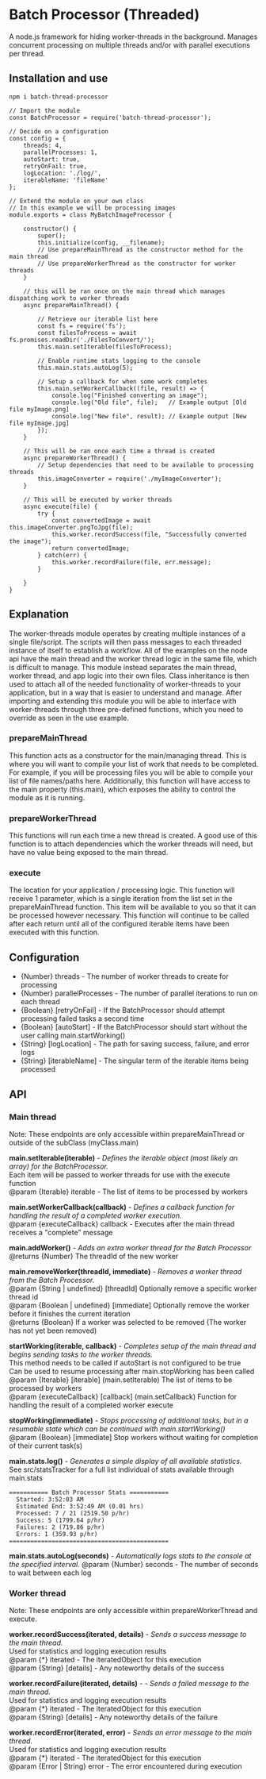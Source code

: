 
# Batch Processor (Threaded)
A node.js framework for hiding worker-threads in the background. Manages concurrent processing on multiple threads and/or with parallel executions per thread. 

  
## Installation and use
```
npm i batch-thread-processor
```
```
// Import the module
const BatchProcessor = require('batch-thread-processor');

// Decide on a configuration
const config = {
    threads: 4,
    parallelProcesses: 1,
    autoStart: true,
    retryOnFail: true,
    logLocation: './log/',
    iterableName: 'fileName'
};

// Extend the module on your own class
// In this example we will be processing images
module.exports = class MyBatchImageProcessor {

    constructor() {
        super();
        this.initialize(config, __filename);
        // Use prepareMainThread as the constructor method for the main thread
        // Use prepareWorkerThread as the constructor for worker threads
    }

    // this will be ran once on the main thread which manages dispatching work to worker threads
    async prepareMainThread() {

        // Retrieve our iterable list here
        const fs = require('fs');
        const filesToProcess = await fs.promises.readDir('./FilesToConvert/');
        this.main.setIterable(filesToProcess);

        // Enable runtime stats logging to the console
        this.main.stats.autoLog(5);

        // Setup a callback for when some work completes
        this.main.setWorkerCallback((file, result) => {
            console.log("Finished converting an image");
            console.log("Old file", file);   // Example output [Old file myImage.png]
            console.log("New file", result); // Example output [New file myImage.jpg]
        });
    }

    // This will be ran once each time a thread is created
    async prepareWorkerThread() {
        // Setup dependencies that need to be available to processing threads
        this.imageConverter = require('./myImageConverter');
    }

    // This will be executed by worker threads
    async execute(file) {
        try {
            const convertedImage = await this.imageConverter.pngToJpg(file);
            this.worker.recordSuccess(file, "Successfully converted the image");
            return convertedImage;
        } catch(err) {
            this.worker.recordFailure(file, err.message);
        }
        
    }
}
```

  
## Explanation
The worker-threads module operates by creating multiple instances of a single file/script. The scripts will then pass messages to each threaded instance of itself to establish a workflow. All of the examples on the node api have the main thread and the worker thread logic in the same file, which is difficult to manage. This module instead separates the main thread, worker thread, and app logic into their own files. Class inheritance is then used to attach all of the needed functionality of worker-threads to your application, but in a way that is easier to understand and manage. After importing and extending this module you will be able to interface with worker-threads through three pre-defined functions, which you need to override as seen in the use example. 

### **prepareMainThread**
This function acts as a constructor for the main/managing thread. This is where you will want to compile your list of work that needs to be completed. For example, if you will be processing files you will be able to compile your list of file names/paths here. Additionally, this function will have access to the main property (this.main), which exposes the ability to control the module as it is running. 

### **prepareWorkerThread**
This functions will run each time a new thread is created. A good use of this function is to attach dependencies which the worker threads will need, but have no value being exposed to the main thread.

### **execute**
The location for your application / processing logic. This function will receive 1 parameter, which is a single iteration from the list set in the prepareMainThread function. This item will be available to you so that it can be processed however necessary. This function will continue to be called after each return until all of the configured iterable items have been executed with this function.

  
## Configuration
 - {Number} threads - The number of worker threads to create for processing
 - {Number} parallelProcesses - The number of parallel iterations to run on each thread
 - {Boolean} [retryOnFail] - If the BatchProcessor should attempt processing failed tasks a second time
 - {Boolean} [autoStart] - If the BatchProcessor should start without the user calling main.startWorking()
 - {String} [logLocation] - The path for saving success, failure, and error logs
 - {String} [iterableName] - The singular term of the iterable items being processed

  
## API
### Main thread  
Note: These endpoints are only accessible within prepareMainThread or outside of the subClass (myClass.main)  

**main.setIterable(iterable)** *- Defines the iterable object (most likely an array) for the BatchProcessor.*  
 Each item will be passed to worker threads for use with the execute function  
 @param {Iterable} iterable - The list of items to be processed by workers  

**main.setWorkerCallback(callback)** *- Defines a callback function for handling the result of a completed worker execution.*  
 @param {executeCallback} callback - Executes after the main thread receives a "complete" message  

**main.addWorker()** *- Adds an extra worker thread for the Batch Processor*  
 @returns {Number} The threadId of the new worker  

**main.removeWorker(threadId, immediate)** *- Removes a worker thread from the Batch Processor.*  
 @param {String | undefined} [threadId] Optionally remove a specific worker thread id  
 @param {Boolean | undefined} [immediate] Optionally remove the worker before it finishes the current iteration  
 @returns {Boolean} If a worker was selected to be removed (The worker has not yet been removed)  

**startWorking(iterable, callback)** *- Completes setup of the main thread and begins sending tasks to the worker threads.*  
 This method needs to be called if autoStart is not configured to be true  
 Can be used to resume processing after main.stopWorking has been called  
 @param {Iterable} [iterable] (main.setIterable) The list of items to be processed by workers  
 @param {executeCallback} [callback] (main.setCallback) Function for handling the result of a completed worker execute  

**stopWorking(immediate)** *- Stops processing of additional tasks, but in a resumable state which can be continued with main.startWorking()*  
 @param {Boolean} [immediate] Stop workers without waiting for completion of their current task(s)  

 **main.stats.log()** *- Generates a simple display of all available statistics.*  
 See src/statsTracker for a full list individual of stats available through main.stats  
 ```
 =========== Batch Processor Stats ===========
   Started: 3:52:03 AM
   Estimated End: 3:52:49 AM (0.01 hrs)
   Processed: 7 / 21 (2519.50 p/hr)
   Success: 5 (1799.64 p/hr)
   Failures: 2 (719.86 p/hr)
   Errors: 1 (359.93 p/hr)
 =============================================
 ```

 **main.stats.autoLog(seconds)** *- Automatically logs stats to the console at the specified interval.*
  @param {Number} seconds - The number of seconds to wait between each log 

 ### Worker thread  
Note: These endpoints are only accessible within prepareWorkerThread and execute.

**worker.recordSuccess(iterated, details)** *- Sends a success message to the main thread.*  
 Used for statistics and logging execution results  
 @param {*} iterated - The iteratedObject for this execution  
 @param {String} [details] - Any noteworthy details of the success   

**worker.recordFailure(iterated, details)** - *- Sends a failed message to the main thread.*  
 Used for statistics and logging execution results  
 @param {*} iterated - The iteratedObject for this execution   
 @param {String} [details] - Any noteworthy details of the failure  

**worker.recordError(iterated, error)** *- Sends an error message to the main thread.*  
 Used for statistics and logging execution results  
 @param {*} iterated - The iteratedObject for this execution  
 @param {Error | String} error - The error encountered during execution  
